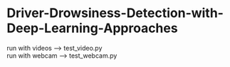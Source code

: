 # Driver-Drowsiness-Detection-with-Deep-Learning-Approaches

run with videos --> test_video.py <br />
run with webcam --> test_webcam.py

